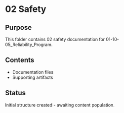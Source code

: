 # 02 Safety

## Purpose
This folder contains 02 safety documentation for 01-10-05_Reliability_Program.

## Contents
- Documentation files
- Supporting artifacts

## Status
Initial structure created - awaiting content population.

